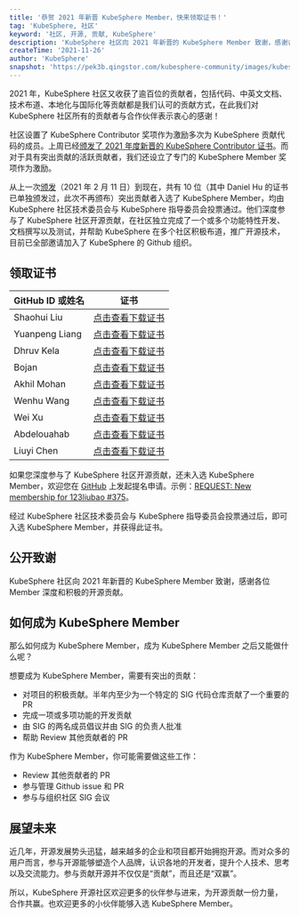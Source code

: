```yaml
---
title: '恭贺 2021 年新晋 KubeSphere Member，快来领取证书！'
tag: 'KubeSphere, 社区'
keyword: '社区, 开源, 贡献, KubeSphere'
description: 'KubeSphere 社区向 2021 年新晋的 KubeSphere Member 致谢，感谢各位 Member 深度和积极的开源贡献。'
createTime: '2021-11-26'
author: 'KubeSphere'
snapshot: 'https://pek3b.qingstor.com/kubesphere-community/images/kubesphere-member-cover.png'
---
```


2021 年，KubeSphere 社区又收获了逾百位的贡献者，包括代码、中英文文档、技术布道、本地化与国际化等贡献都是我们认可的贡献方式，在此我们对 KubeSphere 社区所有的贡献者与合作伙伴表示衷心的感谢！

社区设置了 KubeSphere Contributor 奖项作为激励多次为 KubeSphere 贡献代码的成员。上周已经[颁发了 2021 年度新晋的 KubeSphere Contributor 证书](https://kubesphere.com.cn/blogs/kubesphere-contributor-certificates/)。而对于具有突出贡献的活跃贡献者，我们还设立了专门的 KubeSphere Member 奖项作为激励。

从上一次[颁发](https://kubesphere.com.cn/blogs/kubesphere-certificates/)（2021 年 2 月 11 日）到现在，共有 10 位（其中 Daniel Hu 的证书已单独颁发过，此次不再颁布）突出贡献者入选了 KubeSphere Member，均由 KubeSphere 社区技术委员会与 KubeSphere 指导委员会投票通过。他们深度参与了 KubeSphere 社区开源贡献，在社区独立完成了一个或多个功能特性开发、文档撰写以及测试，并帮助 KubeSphere 在多个社区积极布道，推广开源技术，目前已全部邀请加入了 KubeSphere 的 Github 组织。

## 领取证书

| GitHub ID 或姓名 | 证书 |
| ---- | ---- |
|Shaohui Liu|[点击查看下载证书](https://pek3b.qingstor.com/kubesphere-community/images/member-liushaohui.png) |
|Yuanpeng Liang|[点击查看下载证书](https://pek3b.qingstor.com/kubesphere-community/images/member-liangyuanpeng.png) |
|Dhruv Kela|[点击查看下载证书](https://pek3b.qingstor.com/kubesphere-community/images/member-kela.png) |
|Bojan|[点击查看下载证书](https://pek3b.qingstor.com/kubesphere-community/images/member-bojan.png) |
|Akhil Mohan|[点击查看下载证书](https://pek3b.qingstor.com/kubesphere-community/images/member-mohan.png) |
|Wenhu Wang|[点击查看下载证书](https://pek3b.qingstor.com/kubesphere-community/images/member-wangwenhu.png) |
|Wei Xu|[点击查看下载证书](https://pek3b.qingstor.com/kubesphere-community/images/member-xuweimango.png) |
|Abdelouahab|[点击查看下载证书](https://pek3b.qingstor.com/kubesphere-community/images/member-abdelouahab.png) |
|Liuyi Chen|[点击查看下载证书](https://pek3b.qingstor.com/kubesphere-community/images/member-chenliuyi.png) |


如果您深度参与了 KubeSphere 社区开源贡献，还未入选 KubeSphere Member，欢迎您在 [GitHub](https://github.com/kubesphere/community/issues) 上发起提名申请。示例：[REQUEST: New membership for 123liubao #375](https://github.com/kubesphere/community/issues/375)。

经过 KubeSphere 社区技术委员会与 KubeSphere 指导委员会投票通过后，即可入选 KubeSphere Member，并获得此证书。

## 公开致谢

KubeSphere 社区向 2021 年新晋的 KubeSphere Member 致谢，感谢各位 Member 深度和积极的开源贡献。

## 如何成为 KubeSphere Member

那么如何成为 KubeSphere Member，成为 KubeSphere Member 之后又能做什么呢？

想要成为 KubeSphere Member，需要有突出的贡献：

- 对项目的积极贡献。半年内至少为一个特定的 SIG 代码仓库贡献了一个重要的 PR
- 完成一项或多项功能的开发贡献
- 由 SIG 的两名成员倡议并由 SIG 的负责人批准
- 帮助 Review 其他贡献者的 PR

作为 KubeSphere Member，你可能需要做这些工作：

- Review 其他贡献者的 PR
- 参与管理 Github issue 和 PR
- 参与与组织社区 SIG 会议

## 展望未来

近几年，开源发展势头迅猛，越来越多的企业和项目都开始拥抱开源。而对众多的用户而言，参与开源能够塑造个人品牌，认识各地的开发者，提升个人技术、思考以及交流能力。参与贡献开源并不仅仅是“贡献”，而且还是“双赢”。

所以，KubeSphere 开源社区欢迎更多的伙伴参与进来，为开源贡献一份力量，合作共赢。也欢迎更多的小伙伴能够入选 KubeSphere Member。
